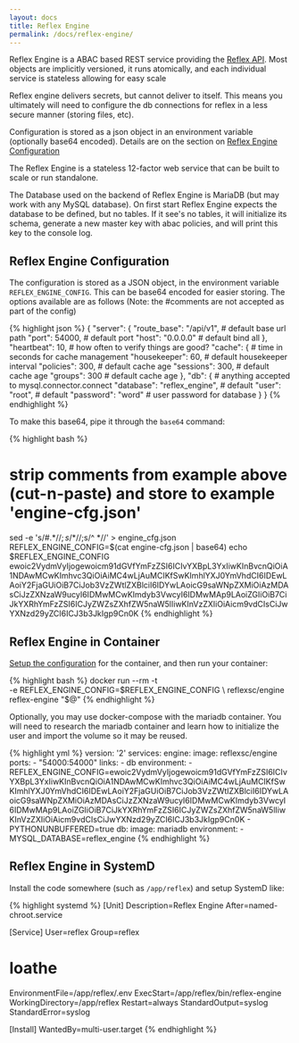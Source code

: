 ```yaml
---
layout: docs
title: Reflex Engine
permalink: /docs/reflex-engine/
---
```



Reflex Engine is a ABAC based REST service providing the [Reflex API](/docs/api/). Most objects are implicitly versioned, it runs atomically, and each individual service is stateless allowing for easy scale

Reflex engine delivers secrets, but cannot deliver to itself.  This means you ultimately will need to configure the db connections for reflex in a less secure manner (storing files, etc).

Configuration is stored as a json object in an environment variable (optionally base64 encoded).  Details are on the section on [Reflex Engine Configuration](#reflex-engine-configuration)

The Reflex Engine is a stateless 12-factor web service that can be built to scale or run standalone. 

The Database used on the backend of Reflex Engine is MariaDB (but may work with any MySQL database). On first start Reflex Engine expects the database to be defined, but no tables.  If it see's no tables, it will initialize its schema, generate a new master key with abac policies, and will print this key to the console log.

## Reflex Engine Configuration

The configuration is stored as a JSON object, in the environment variable `REFLEX_ENGINE_CONFIG`.  This can be base64 encoded for easier storing.  The options available are as follows (Note: the #comments are not accepted as part of the config)

{% highlight json %}
{
    "server": {
        "route_base": "/api/v1",     # default base url path
        "port": 54000,               # default port
        "host": "0.0.0.0"            # default bind all
    },
    "heartbeat": 10,                 # how often to verify things are good?
    "cache": {                       # time in seconds for cache management
        "housekeeper": 60,           # default housekeeper interval
        "policies": 300,             # default cache age
        "sessions": 300,             # default cache age
        "groups": 300                # default cache age
    },
    "db": {                          # anything accepted to mysql.connector.connect
        "database": "reflex_engine", # default
        "user": "root",              # default
        "password": "word"           # user password for database
    }
}
{% endhighlight %}

To make this base64, pipe it through the `base64` command:

{% highlight bash %}
# strip comments from example above (cut-n-paste) and store to example 'engine-cfg.json'
sed -e 's/#.*$//;s/  *$//;s/^  *//' > engine_cfg.json
REFLEX_ENGINE_CONFIG=$(cat engine-cfg.json | base64)
echo $REFLEX_ENGINE_CONFIG
ewoic2VydmVyIjogewoicm91dGVfYmFzZSI6ICIvYXBpL3YxIiwKInBvcnQiOiA1NDAwMCwKImhvc3QiOiAiMC4wLjAuMCIKfSwKImhlYXJ0YmVhdCI6IDEwLAoiY2FjaGUiOiB7CiJob3VzZWtlZXBlciI6IDYwLAoicG9saWNpZXMiOiAzMDAsCiJzZXNzaW9ucyI6IDMwMCwKImdyb3VwcyI6IDMwMAp9LAoiZGIiOiB7CiJkYXRhYmFzZSI6ICJyZWZsZXhfZW5naW5lIiwKInVzZXIiOiAicm9vdCIsCiJwYXNzd29yZCI6ICJ3b3JkIgp9Cn0K
{% endhighlight %}

## Reflex Engine in Container

[Setup the configuration](#reflex-engine-configuration) for the container, and then run your container:

{% highlight bash %}
docker run --rm -t \
	 -e REFLEX_ENGINE_CONFIG=$REFLEX_ENGINE_CONFIG \
	 reflexsc/engine reflex-engine "$@"
{% endhighlight %}

Optionally, you may use docker-compose with the mariadb container. You will need to research the mariadb container and learn how to initialize the user and import the volume so it may be reused.

{% highlight yml %}
version: '2'
services:
  engine:
    image: reflexsc/engine
    ports:
      - "54000:54000"
    links:
      - db
    environment:
      - REFLEX_ENGINE_CONFIG=ewoic2VydmVyIjogewoicm91dGVfYmFzZSI6ICIvYXBpL3YxIiwKInBvcnQiOiA1NDAwMCwKImhvc3QiOiAiMC4wLjAuMCIKfSwKImhlYXJ0YmVhdCI6IDEwLAoiY2FjaGUiOiB7CiJob3VzZWtlZXBlciI6IDYwLAoicG9saWNpZXMiOiAzMDAsCiJzZXNzaW9ucyI6IDMwMCwKImdyb3VwcyI6IDMwMAp9LAoiZGIiOiB7CiJkYXRhYmFzZSI6ICJyZWZsZXhfZW5naW5lIiwKInVzZXIiOiAicm9vdCIsCiJwYXNzd29yZCI6ICJ3b3JkIgp9Cn0K
      - PYTHONUNBUFFERED=true
  db:
    image: mariadb
    environment:
      - MYSQL_DATABASE=reflex_engine
{% endhighlight %}

## Reflex Engine in SystemD

Install the code somewhere (such as `/app/reflex`) and setup SystemD like:

{% highlight systemd %}
[Unit]
Description=Reflex Engine
After=named-chroot.service

[Service]
User=reflex
Group=reflex
# loathe
EnvironmentFile=/app/reflex/.env
ExecStart=/app/reflex/bin/reflex-engine
WorkingDirectory=/app/reflex
Restart=always
StandardOutput=syslog
StandardError=syslog

[Install]
WantedBy=multi-user.target
{% endhighlight %}
